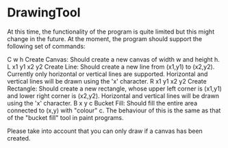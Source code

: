# DrawingTool
 
At this time, the functionality of the program is quite limited but this might change in the future.
At the moment, the program should support the following set of commands:

C w h Create Canvas: Should create a new canvas of width w and height h.
L x1 y1 x2 y2 Create Line: Should create a new line from (x1,y1) to (x2,y2). Currently
only horizontal or vertical lines are supported. Horizontal and vertical
lines will be drawn using the 'x' character.
R x1 y1 x2 y2 Create Rectangle: Should create a new rectangle, whose upper left
corner is (x1,y1) and lower right corner is (x2,y2). Horizontal and vertical
lines will be drawn using the 'x' character.
B x y c Bucket Fill: Should fill the entire area connected to (x,y) with "colour" c.
The behaviour of this is the same as that of the "bucket fill" tool in paint
programs.

Please take into account that you can only draw if a canvas has been created.
